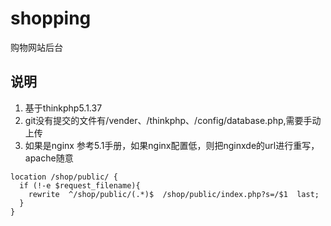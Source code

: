 # shopping
购物网站后台
## 说明
1. 基于thinkphp5.1.37
2. git没有提交的文件有/vender、/thinkphp、/config/database.php,需要手动上传
3. 如果是nginx 参考5.1手册，如果nginx配置低，则把nginxde的url进行重写，apache随意
```
location /shop/public/ {
  if (!-e $request_filename){
    rewrite  ^/shop/public/(.*)$  /shop/public/index.php?s=/$1  last;
  }
}
```
